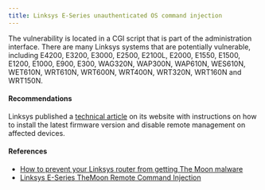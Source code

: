 ```yaml
---
title: Linksys E-Series unauthenticated OS command injection
---
```

The vulnerability is located in a CGI script that is part of the administration interface. There are many Linksys systems that are potentially vulnerable, including E4200, E3200, E3000, E2500, E2100L, E2000, E1550, E1500, E1200, E1000, E900, E300, WAG320N, WAP300N, WAP610N, WES610N, WET610N, WRT610N, WRT600N, WRT400N, WRT320N, WRT160N and WRT150N.

#### Recommendations

Linksys published a [technical article](http://www.linksys.com/ru/support-article?articleNum=136147) on its website with instructions on how to install the latest firmware version and disable remote management on affected devices.

#### References

* [How to prevent your Linksys router from getting The Moon malware](http://www.linksys.com/ru/support-article?articleNum=136147)
* [Linksys E-Series TheMoon Remote Command Injection](https://www.rapid7.com/db/modules/exploit/linux/http/linksys_themoon_exec)
